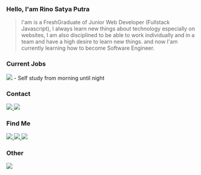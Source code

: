 ### Hello, I'am Rino Satya Putra

> I'am is a FreshGraduate of Junior Web Developer (Fullstack Javascript), I always learn new things about technology especially on websites, I am also disciplined to be able to work individually and in a team and have a high desire to learn new things. and now I'am currently learning how to become Software Engineer.

<!--START_SECTION:waka-->
<!--END_SECTION:waka-->


### Current Jobs 
  <img src="https://i.giphy.com/media/ZVik7pBtu9dNS/giphy.gif"  />
- Self study from morning until night

### Contact
 <a href="mailto:rinosatyaputra.id@gmail.com">  
  <img src="https://img.shields.io/badge/Gmail-D14836?style=for-the-badge&logo=gmail&logoColor=white"  />
 </a>
 <a href="https://t.me/riyaraa">  
  <img src="https://img.shields.io/badge/Telegram-2CA5E0?style=for-the-badge&logo=telegram&logoColor=white"  />
 </a>

 
### Find Me
  <a href="https://www.linkedin.com/in/rino-satya-putra-940539173/">  
  <img src="https://img.shields.io/badge/linkedin-%230077B5.svg?style=for-the-badge&logo=linkedin&logoColor=white"  />
 </a>
 <a href="https://instagram.com/rinoosp">  
  <img src="https://img.shields.io/badge/instagram-%23E4405F.svg?style=for-the-badge&logo=Instagram&logoColor=white"  />
 </a>
  <a href="https://dev.to/riyaraa">  
  <img src="https://img.shields.io/badge/dev.to-0A0A0A?style=for-the-badge&logo=dev.to&logoColor=white"  />
 </a>
 
 ### Other
  <a href="https://open.spotify.com/user/2mhxhhmrxobkflh618rnmzn8d?si=ba7e442ceb324f20">  
  <img src="https://img.shields.io/badge/Spotify-1ED760?style=for-the-badge&logo=spotify&logoColor=white"  />
 </a>




